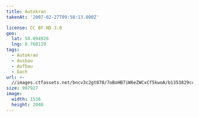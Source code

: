 ```yaml
---
title: Autokran
takenAt: '2007-02-27T09:58:13.000Z'

license: CC BY-ND 3.0
geo:
  lat: 50.094926
  lng: 8.768119
tags:
  - Autokran
  - Ausbau
  - Aufbau
  - Dach
url: >-
  //images.ctfassets.net/bncv3c2gt878/7oBoHB7iW6eZWCxCf5kwoA/b1353829cc046cf191b7bea891e15361/autokran_4504450133_o
size: 907927
image:
  width: 1536
  height: 2048
---
```


